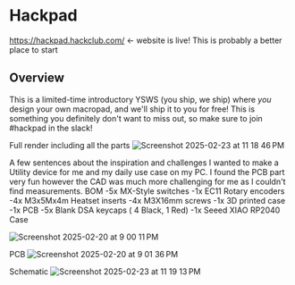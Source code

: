 # Hackpad

https://hackpad.hackclub.com/ <- website is live! This is probably a better place to start

## Overview
This is a limited-time introductory YSWS (you ship, we ship) where *you* design your own macropad, and we'll ship it to you for free! This is something you definitely don't want to miss out, so make sure to join #hackpad in the slack!


Full render including all the parts
![Screenshot 2025-02-23 at 11 18 46 PM](https://github.com/user-attachments/assets/75e0d41f-1500-44c2-a126-9500c09b8cfb)


A few sentences about the inspiration and challenges
I wanted to make a Utility device for me and my daily use case on my PC. I found the PCB part very fun however the CAD was much more challenging for me as I couldn't find measurements.
BOM
-5x MX-Style switches
-1x EC11 Rotary encoders
-4x M3x5Mx4m Heatset inserts
-4x M3X16mm screws
-1x 3D printed case
-1x PCB
-5x Blank DSA keycaps ( 4 Black, 1 Red)
-1x Seeed XIAO RP2040
Case

![Screenshot 2025-02-20 at 9 00 11 PM](https://github.com/user-attachments/assets/cb630675-cd6b-46ad-a5b6-a697841ab06a)

PCB
![Screenshot 2025-02-20 at 9 01 36 PM](https://github.com/user-attachments/assets/681792f8-ac3f-497f-b452-48dbdd06349b)

Schematic
![Screenshot 2025-02-23 at 11 19 13 PM](https://github.com/user-attachments/assets/cbb5cde9-4698-46c6-8410-40bdc6b29fe0)






